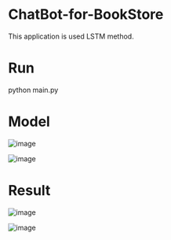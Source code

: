 # ChatBot-for-BookStore
This application is used LSTM method.

# Run
python main.py

# Model

![image](https://user-images.githubusercontent.com/66764036/145034262-afe1dba9-015e-477f-98a6-f97d0691782f.png)

![image](https://user-images.githubusercontent.com/66764036/145034509-d656b13b-10ef-4477-8df3-de57ade8c36a.png)


# Result

![image](https://user-images.githubusercontent.com/66764036/145034399-e9bfe079-4c14-4e82-a769-be8e107f37bd.png)

![image](https://user-images.githubusercontent.com/66764036/145034425-b8ca6597-6020-432f-b110-8f702579a421.png)

